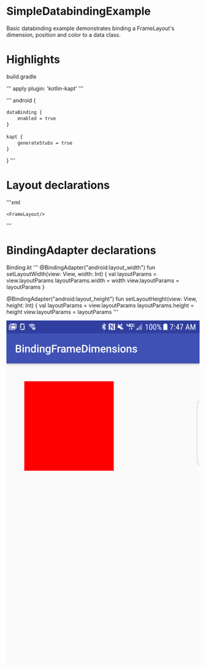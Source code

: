 # SimpleDatabindingExample

Basic databinding example demonstrates binding a FrameLayout's dimension, position and color to a data class.

# Highlights

build.gradle

'''
apply plugin: 'kotlin-kapt'
'''

'''
android {

    dataBinding {
        enabled = true
    }

    kapt {
        generateStubs = true
    }
}
'''

# Layout declarations
'''xml
<layout xmlns:android="http://schemas.android.com/apk/res/android">
    <data>
        <import type="com.example.bindingframedimensions.bindingframedimensions.BindingKt"/>
        <variable
            name="panel"
            type="com.example.bindingframedimensions.bindingframedimensions.ContainerViewModel"/>
    </data>

    <FrameLayout/>
</layout>
'''

# BindingAdapter declarations

Binding.kt
'''
@BindingAdapter("android:layout_width")
fun setLayoutWidth(view: View, width: Int) {
    val layoutParams = view.layoutParams
    layoutParams.width = width
    view.layoutParams = layoutParams
}

@BindingAdapter("android:layout_height")
fun setLayoutHeight(view: View, height: Int) {
    val layoutParams = view.layoutParams
    layoutParams.height = height
    view.layoutParams = layoutParams
'''

![app image](./images/device-2018-06-04-074731.png)
